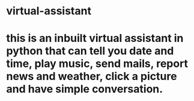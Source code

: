 # virtual-assistant
# this is an inbuilt virtual assistant in python that can tell you date and time, play music, send mails, report news and weather, click a picture and have simple conversation.
